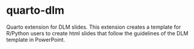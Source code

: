# quarto-dlm
Quarto extension for DLM slides. This extension creates a template for R/Python users to create html slides that follow the guidelines of the DLM template in PowerPoint.
